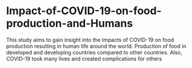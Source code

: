 # Impact-of-COVID-19-on-food-production-and-Humans
This study aims to gain insight into the Impacts of COVID-19 on food production resulting in human life around the world. Production of food in developed and developing countries compared to other countries. Also, COVID-19 took many lives and created complications for others
